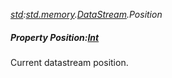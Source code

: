 _[std](../../modules/std/std-module.md):[std.memory](../../modules/std/std-memory.md).[DataStream](../../modules/std/std-memory-datastream.md).Position_
##### Property Position:[Int](../../modules/wonkey/wonkey-types-int.md)
Current datastream position.
